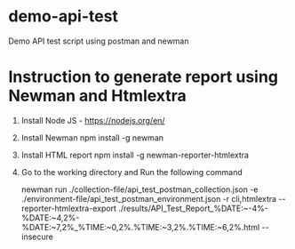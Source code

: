 # demo-api-test
Demo API test script using postman and newman


# Instruction to generate report using Newman and Htmlextra

1. Install Node JS - https://nodejs.org/en/
2. Install Newman npm install -g newman
3. Install HTML report npm install -g newman-reporter-htmlextra
4. Go to the working directory and Run the following command

    newman run ./collection-file/api_test_postman_collection.json -e ./environment-file/api_test_postman_environment.json -r cli,htmlextra --reporter-htmlextra-export ./results/API_Test_Report_%DATE:~-4%-%DATE:~4,2%-%DATE:~7,2%_%TIME:~0,2%.%TIME:~3,2%.%TIME:~6,2%.html --insecure

